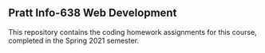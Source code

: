 ## Pratt Info-638 Web Development
This repository contains the coding homework assignments for this course, completed in the Spring 2021 semester.
